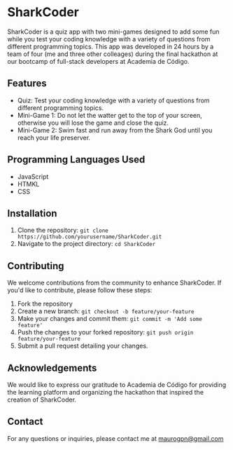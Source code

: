 # SharkCoder

SharkCoder is a quiz app with two mini-games designed to add some fun while you test your coding knowledge with a variety of
questions from different programming topics.
This app was developed in 24 hours by a team of four (me and three other colleages) during the final hackathon at our bootcamp
of full-stack developers at Academia de Código.

## Features

- Quiz: Test your coding knowledge with a variety of questions from different programming topics.
- Mini-Game 1: Do not let the watter get to the top of your screen, otherwise you will lose the game and close the quiz.
- Mini-Game 2: Swim fast and run away from the Shark God until you reach your life preserver.

## Programming Languages Used

- JavaScript
- HTMKL
- CSS

## Installation

1. Clone the repository: `git clone https://github.com/yourusername/SharkCoder.git`
2. Navigate to the project directory: `cd SharkCoder`

## Contributing

We welcome contributions from the community to enhance SharkCoder. If you'd like to contribute, please follow these steps:

1. Fork the repository
2. Create a new branch: `git checkout -b feature/your-feature`
3. Make your changes and commit them: `git commit -m 'Add some feature'`
4. Push the changes to your forked repository: `git push origin feature/your-feature`
5. Submit a pull request detailing your changes.

## Acknowledgements

We would like to express our gratitude to Academia de Código for providing the learning platform and organizing the hackathon
that inspired the creation of SharkCoder.

## Contact

For any questions or inquiries, please contact me at maurogpn@gmail.com


